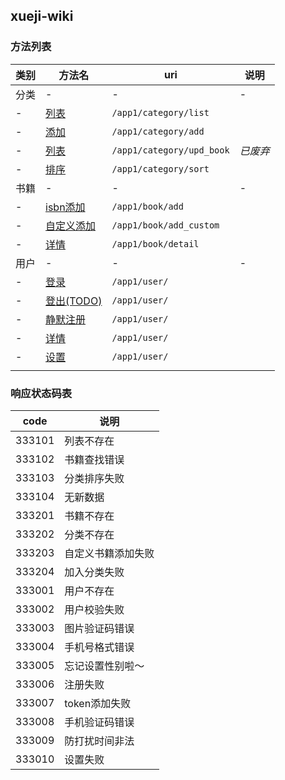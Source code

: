 ## xueji-wiki

### 方法列表

| 类别 |                              方法名                              |              uri              |   说明   |
| ---- | ---------------------------------------------------------------- | ----------------------------- | -------- |
| 分类 | \-                                                               | \-                            | \-       |
| \-   | [列表](/liumdlp/xueji-wiki/blob/master/category.md#列表)         | ```/app1/category/list```     |          |
| \-   | [添加](/liumdlp/xueji-wiki/blob/master/category.md#添加)         | ```/app1/category/add```      |          |
| \-   | [列表](/liumdlp/xueji-wiki/blob/master/category.md#列表)         | ```/app1/category/upd_book``` | *已废弃* |
| \-   | [排序](/liumdlp/xueji-wiki/blob/master/category.md#排序)         | ```/app1/category/sort```     |          |
| 书籍 | \-                                                               | \-                            | \-       |
| \-   | [isbn添加](/liumdlp/xueji-wiki/blob/master/book.md#isbn添加)     | ```/app1/book/add```          |          |
| \-   | [自定义添加](/liumdlp/xueji-wiki/blob/master/book.md#自定义添加) | ```/app1/book/add_custom```   |          |
| \-   | [详情](/liumdlp/xueji-wiki/blob/master/book.md#详情)             | ```/app1/book/detail```       |          |
| 用户 | \-                                                               | \-                            | \-       |
| \-   | [登录](/liumdlp/xueji-wiki/blob/master/user.md#登录)             | ```/app1/user/```             |          |
| \-   | [登出(TODO)](/liumdlp/xueji-wiki/blob/master/user.md#todo登出)   | ```/app1/user/```                       ||
| \-   | [静默注册](/liumdlp/xueji-wiki/blob/master/user.md#静默注册)     | ```/app1/user/```                       ||
| \-   | [详情](/liumdlp/xueji-wiki/blob/master/user.md#详情)             | ```/app1/user/```                       ||
| \-   | [设置](/liumdlp/xueji-wiki/blob/master/user.md#设置)             | ```/app1/user/```                       ||
|      |                                                                  |                               |          |





### 响应状态码表

|  code  |        说明        |
| ------ | ------------------ |
| 333101 | 列表不存在         |
| 333102 | 书籍查找错误       |
| 333103 | 分类排序失败       |
| 333104 | 无新数据           |
| 333201 | 书籍不存在         |
| 333202 | 分类不存在         |
| 333203 | 自定义书籍添加失败 |
| 333204 | 加入分类失败       |
| 333001 | 用户不存在         |
| 333002 | 用户校验失败       |
| 333003 | 图片验证码错误     |
| 333004 | 手机号格式错误     |
| 333005 | 忘记设置性别啦～   |
| 333006 | 注册失败           |
| 333007 | token添加失败      |
| 333008 | 手机验证码错误     |
| 333009 | 防打扰时间非法     |
| 333010 | 设置失败           |
